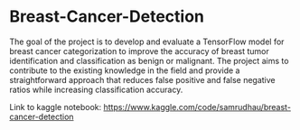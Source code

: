 # Breast-Cancer-Detection
The goal of the project is to develop and evaluate a TensorFlow model for breast cancer categorization to improve the accuracy of breast tumor identification and classification as benign or malignant. 
The project aims to contribute to the existing knowledge in the field and provide a straightforward approach that reduces false positive and false negative ratios while increasing classification accuracy. 

Link to kaggle notebook: https://www.kaggle.com/code/samrudhau/breast-cancer-detection
